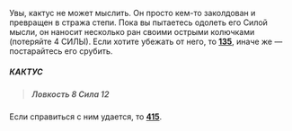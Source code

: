 Увы, кактус не может мыслить. Он просто кем-то заколдован и превращен в стража степи. Пока вы пытаетесь одолеть его Силой мысли, он наносит несколько ран своими острыми колючками (потеряйте 4 СИЛЫ). Если хотите убежать от него, то [**135**](#n_135), иначе же — постарайтесь его срубить.

##### КАКТУС

> ##### Ловкость 8 Сила 12

Если справиться с ним удается, то [**415**](#n_415).

